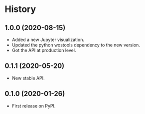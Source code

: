 # History

## 1.0.0 (2020-08-15)

- Added a new Jupyter visualization.
- Updated the python wostools dependency to the new version.
- Got the API at production level.

## 0.1.1 (2020-05-20)

- New stable API.

## 0.1.0 (2020-01-26)

- First release on PyPI.
